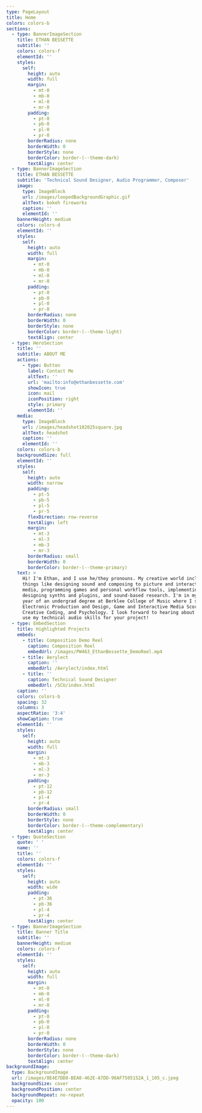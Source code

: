```yaml
---
type: PageLayout
title: Home
colors: colors-b
sections:
  - type: BannerImageSection
    title: ETHAN BESSETTE
    subtitle: ''
    colors: colors-f
    elementId: ''
    styles:
      self:
        height: auto
        width: full
        margin:
          - mt-0
          - mb-0
          - ml-0
          - mr-0
        padding:
          - pt-0
          - pb-0
          - pl-0
          - pr-0
        borderRadius: none
        borderWidth: 0
        borderStyle: none
        borderColor: border-(--theme-dark)
        textAlign: center
  - type: BannerImageSection
    title: ETHAN BESSETTE
    subtitle: 'Technical Sound Designer, Audio Programmer, Composer'
    image:
      type: ImageBlock
      url: /images/loopedBackgroundGraphic.gif
      altText: bokeh fireworks
      caption: ''
      elementId: ''
    bannerHeight: medium
    colors: colors-d
    elementId: ''
    styles:
      self:
        height: auto
        width: full
        margin:
          - mt-0
          - mb-0
          - ml-0
          - mr-0
        padding:
          - pt-0
          - pb-0
          - pl-0
          - pr-0
        borderRadius: none
        borderWidth: 0
        borderStyle: none
        borderColor: border-(--theme-light)
        textAlign: center
  - type: HeroSection
    title: ''
    subtitle: ABOUT ME
    actions:
      - type: Button
        label: Contact Me
        altText: ''
        url: 'mailto:info@ethanbessette.com'
        showIcon: true
        icon: mail
        iconPosition: right
        style: primary
        elementId: ''
    media:
      type: ImageBlock
      url: /images/headshot102025square.jpg
      altText: headshot
      caption: ''
      elementId: ''
    colors: colors-b
    backgroundSize: full
    elementId: ''
    styles:
      self:
        height: auto
        width: narrow
        padding:
          - pt-5
          - pb-5
          - pl-5
          - pr-5
        flexDirection: row-reverse
        textAlign: left
        margin:
          - mt-3
          - ml-3
          - mb-3
          - mr-3
        borderRadius: small
        borderWidth: 0
        borderColor: border-(--theme-primary)
    text: >
      Hi! I'm Ethan, and I use he/they pronouns. My creative world includes
      things like designing sound and composing to picture and interactive
      media, programming games and personal workflow tools, implementing audio,
      designing synths and plugins, and sound-based research. I'm in my final
      year of an undergrad degree at Berklee College of Music where I study
      Electronic Production and Design, Game and Interactive Media Scoring,
      Creative Coding, and Psychology. I look forward to hearing about how I can
      use my technical audio skills for your project!
  - type: EmbedSection
    title: Highlighted Projects
    embeds:
      - title: Composition Demo Reel
        caption: Composition Reel
        embedUrl: /images/PW463_EthanBessette_DemoReel.mp4
      - title: Aerylect
        caption: ''
        embedUrl: /Aerylect/index.html
      - title: ''
        caption: Technical Sound Designer
        embedUrl: /SCU/index.html
    caption: ''
    colors: colors-b
    spacing: 32
    columns: 3
    aspectRatio: '3:4'
    showCaption: true
    elementId: ''
    styles:
      self:
        height: auto
        width: full
        margin:
          - mt-3
          - mb-3
          - ml-3
          - mr-3
        padding:
          - pt-12
          - pb-12
          - pl-4
          - pr-4
        borderRadius: small
        borderWidth: 0
        borderStyle: none
        borderColor: border-(--theme-complementary)
        textAlign: center
  - type: QuoteSection
    quote: ' '
    name: ''
    title: ''
    colors: colors-f
    elementId: ''
    styles:
      self:
        height: auto
        width: wide
        padding:
          - pt-36
          - pb-36
          - pl-4
          - pr-4
        textAlign: center
  - type: BannerImageSection
    title: Banner Title
    subtitle: ''
    bannerHeight: medium
    colors: colors-f
    elementId: ''
    styles:
      self:
        height: auto
        width: full
        margin:
          - mt-0
          - mb-0
          - ml-0
          - mr-0
        padding:
          - pt-0
          - pb-0
          - pl-0
          - pr-0
        borderRadius: none
        borderWidth: 0
        borderStyle: none
        borderColor: border-(--theme-dark)
        textAlign: center
backgroundImage:
  type: BackgroundImage
  url: /images/8E4E7DD8-BEA0-462E-A7DD-96AF7505152A_1_105_c.jpeg
  backgroundSize: cover
  backgroundPosition: center
  backgroundRepeat: no-repeat
  opacity: 100
---
```

